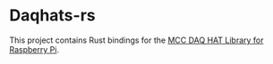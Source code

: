 # Daqhats-rs

This project contains Rust bindings for the [MCC DAQ HAT Library for Raspberry Pi](https://github.com/mccdaq/daqhats).
